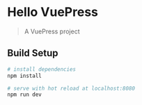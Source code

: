 # Hello VuePress

> A VuePress project

## Build Setup

``` bash
# install dependencies
npm install

# serve with hot reload at localhost:8080
npm run dev
```
